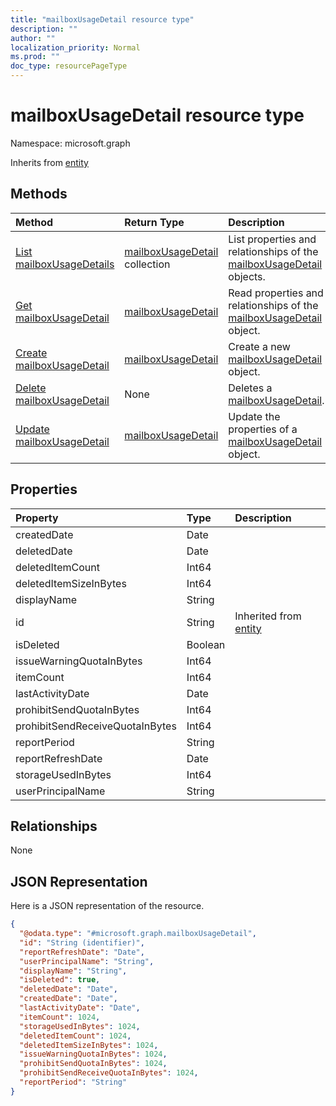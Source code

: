 ```yaml
---
title: "mailboxUsageDetail resource type"
description: ""
author: ""
localization_priority: Normal
ms.prod: ""
doc_type: resourcePageType
---
```


# mailboxUsageDetail resource type


Namespace: microsoft.graph




Inherits from [entity](../resources/entity.md)

## Methods
|Method|Return Type|Description|
|:---|:---|:---|
|[List mailboxUsageDetails](../api/mailboxusagedetail-list.md)|[mailboxUsageDetail](../resources/mailboxusagedetail.md) collection|List properties and relationships of the [mailboxUsageDetail](../resources/mailboxusagedetail.md) objects.|
|[Get mailboxUsageDetail](../api/mailboxusagedetail-get.md)|[mailboxUsageDetail](../resources/mailboxusagedetail.md)|Read properties and relationships of the [mailboxUsageDetail](../resources/mailboxusagedetail.md) object.|
|[Create mailboxUsageDetail](../api/mailboxusagedetail-create.md)|[mailboxUsageDetail](../resources/mailboxusagedetail.md)|Create a new [mailboxUsageDetail](../resources/mailboxusagedetail.md) object.|
|[Delete mailboxUsageDetail](../api/mailboxusagedetail-delete.md)|None|Deletes a [mailboxUsageDetail](../resources/mailboxusagedetail.md).|
|[Update mailboxUsageDetail](../api/mailboxusagedetail-update.md)|[mailboxUsageDetail](../resources/mailboxusagedetail.md)|Update the properties of a [mailboxUsageDetail](../resources/mailboxusagedetail.md) object.|

## Properties
|Property|Type|Description|
|:---|:---|:---|
|createdDate|Date||
|deletedDate|Date||
|deletedItemCount|Int64||
|deletedItemSizeInBytes|Int64||
|displayName|String||
|id|String| Inherited from [entity](../resources/entity.md)|
|isDeleted|Boolean||
|issueWarningQuotaInBytes|Int64||
|itemCount|Int64||
|lastActivityDate|Date||
|prohibitSendQuotaInBytes|Int64||
|prohibitSendReceiveQuotaInBytes|Int64||
|reportPeriod|String||
|reportRefreshDate|Date||
|storageUsedInBytes|Int64||
|userPrincipalName|String||

## Relationships
None

## JSON Representation
Here is a JSON representation of the resource.
<!-- {
  "blockType": "resource",
  "keyProperty": "id",
  "@odata.type": "microsoft.graph.mailboxUsageDetail",
  "baseType": "microsoft.graph.entity",
  "openType": false
}
-->
``` json
{
  "@odata.type": "#microsoft.graph.mailboxUsageDetail",
  "id": "String (identifier)",
  "reportRefreshDate": "Date",
  "userPrincipalName": "String",
  "displayName": "String",
  "isDeleted": true,
  "deletedDate": "Date",
  "createdDate": "Date",
  "lastActivityDate": "Date",
  "itemCount": 1024,
  "storageUsedInBytes": 1024,
  "deletedItemCount": 1024,
  "deletedItemSizeInBytes": 1024,
  "issueWarningQuotaInBytes": 1024,
  "prohibitSendQuotaInBytes": 1024,
  "prohibitSendReceiveQuotaInBytes": 1024,
  "reportPeriod": "String"
}
```

